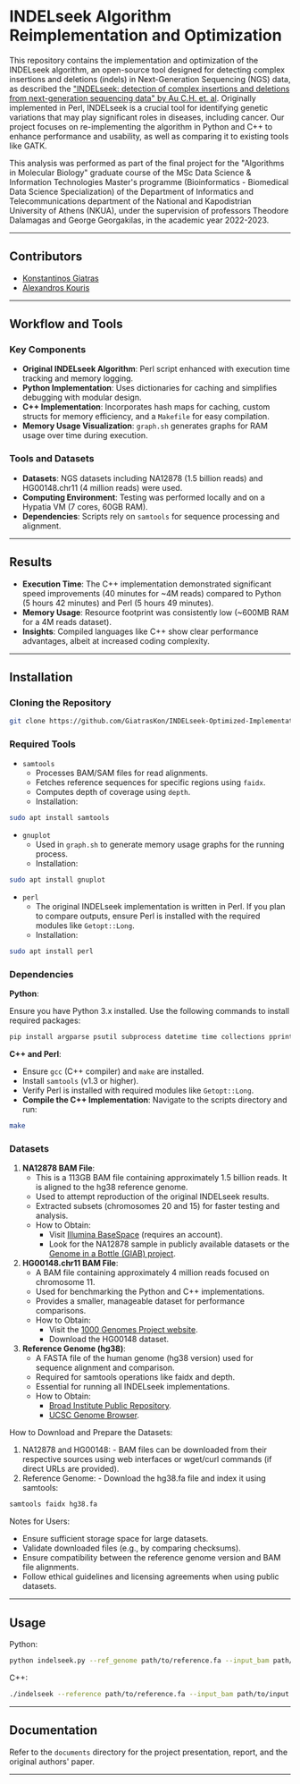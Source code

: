 
# INDELseek Algorithm Reimplementation and Optimization

This repository contains the implementation and optimization of the INDELseek algorithm, an open-source tool designed for detecting complex insertions and deletions (indels) in Next-Generation Sequencing (NGS) data, as described the ["INDELseek: detection of complex insertions and deletions from next-generation sequencing data" by Au C.H. et. al](https://bmcgenomics.biomedcentral.com/articles/10.1186/s12864-016-3449-9). Originally implemented in Perl, INDELseek is a crucial tool for identifying genetic variations that may play significant roles in diseases, including cancer. Our project focuses on re-implementing the algorithm in Python and C++ to enhance performance and usability, as well as comparing it to existing tools like GATK.

This analysis was performed as part of the final project for the "Algorithms in Molecular Biology" graduate course of the MSc Data Science & Information Technologies Master's programme (Bioinformatics - Biomedical Data Science Specialization) of the Department of Informatics and Telecommunications department of the National and Kapodistrian University of Athens (NKUA), under the supervision of professors Theodore Dalamagas and George Georgakilas, in the academic year 2022-2023.

---

## Contributors
- [Konstantinos Giatras](https://github.com/GiatrasKon)
- [Alexandros Kouris](https://github.com/Alx-Kouris)

---

## Workflow and Tools

### Key Components
- **Original INDELseek Algorithm**: Perl script enhanced with execution time tracking and memory logging.
- **Python Implementation**: Uses dictionaries for caching and simplifies debugging with modular design.
- **C++ Implementation**: Incorporates hash maps for caching, custom structs for memory efficiency, and a `Makefile` for easy compilation.
- **Memory Usage Visualization**: `graph.sh` generates graphs for RAM usage over time during execution.

### Tools and Datasets
- **Datasets**: NGS datasets including NA12878 (1.5 billion reads) and HG00148.chr11 (4 million reads) were used.
- **Computing Environment**: Testing was performed locally and on a Hypatia VM (7 cores, 60GB RAM).
- **Dependencies**: Scripts rely on `samtools` for sequence processing and alignment.

---

## Results

- **Execution Time**: The C++ implementation demonstrated significant speed improvements (40 minutes for ~4M reads) compared to Python (5 hours 42 minutes) and Perl (5 hours 49 minutes).
- **Memory Usage**: Resource footprint was consistently low (~600MB RAM for a 4M reads dataset).
- **Insights**: Compiled languages like C++ show clear performance advantages, albeit at increased coding complexity.

---

## Installation

### Cloning the Repository

```sh
git clone https://github.com/GiatrasKon/INDELseek-Optimized-Implementations.git
```

### Required Tools

- `samtools`
    - Processes BAM/SAM files for read alignments.
    - Fetches reference sequences for specific regions using `faidx`.
    - Computes depth of coverage using `depth`.
    - Installation:
```sh
sudo apt install samtools
```
- `gnuplot`
    - Used in `graph.sh` to generate memory usage graphs for the running process.
    - Installation:
```sh
sudo apt install gnuplot
```
- `perl`
    - The original INDELseek implementation is written in Perl. If you plan to compare outputs, ensure Perl is installed with the required modules like `Getopt::Long`.
    - Installation:
```sh
sudo apt install perl
```


### Dependencies

**Python**:

Ensure you have Python 3.x installed. Use the following commands to install required packages:

```sh
pip install argparse psutil subprocess datetime time collections pprint
```

**C++ and Perl**:

- Ensure `gcc` (C++ compiler) and `make` are installed.
- Install `samtools` (v1.3 or higher).
- Verify Perl is installed with required modules like `Getopt::Long`.
- **Compile the C++ Implementation**: Navigate to the scripts directory and run:

```sh
make
```

### Datasets

1. **NA12878 BAM File**:
    - This is a 113GB BAM file containing approximately 1.5 billion reads. It is aligned to the hg38 reference genome.
    - Used to attempt reproduction of the original INDELseek results.
    - Extracted subsets (chromosomes 20 and 15) for faster testing and analysis.
    - How to Obtain:
        - Visit [Illumina BaseSpace](https://login.illumina.com/platform-services-manager/?rURL=https://basespace.illumina.com&clientId=basespace&clientVars=aHR0cHM6Ly9iYXNlc3BhY2UuaWxsdW1pbmEuY29tL2Rhc2hib2FyZA&redirectMethod=GET#/) (requires an account).
        - Look for the NA12878 sample in publicly available datasets or the [Genome in a Bottle (GIAB) project](https://www.nist.gov/programs-projects/genome-bottle).
2. **HG00148.chr11 BAM File**:
    - A BAM file containing approximately 4 million reads focused on chromosome 11.
    - Used for benchmarking the Python and C++ implementations.
    - Provides a smaller, manageable dataset for performance comparisons.
    - How to Obtain:
        - Visit the [1000 Genomes Project website](https://www.internationalgenome.org/).
        - Download the HG00148 dataset.
3. **Reference Genome (hg38)**:
    - A FASTA file of the human genome (hg38 version) used for sequence alignment and comparison.
    - Required for samtools operations like faidx and depth.
    - Essential for running all INDELseek implementations.
    - How to Obtain:
        - [Broad Institute Public Repository](https://www.broadinstitute.org/datasets).
        - [UCSC Genome Browser](https://genome.ucsc.edu/).

How to Download and Prepare the Datasets:
1. NA12878 and HG00148:
        - BAM files can be downloaded from their respective sources using web interfaces or wget/curl commands (if direct URLs are provided).
2. Reference Genome:
        - Download the hg38.fa file and index it using samtools:
```sh
samtools faidx hg38.fa
```

Notes for Users:
- Ensure sufficient storage space for large datasets.
- Validate downloaded files (e.g., by comparing checksums).
- Ensure compatibility between the reference genome version and BAM file alignments.
- Follow ethical guidelines and licensing agreements when using public datasets.

---

## Usage

Python:

```sh
python indelseek.py --ref_genome path/to/reference.fa --input_bam path/to/input.bam
```

C++:

```sh
./indelseek --reference path/to/reference.fa --input_bam path/to/input.bam --output_vcf output.vcf
```
---

## Documentation

Refer to the `documents` directory for the project presentation, report, and the original authors' paper.

---